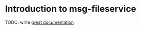 # Introduction to msg-fileservice

TODO: write [great documentation](http://jacobian.org/writing/what-to-write/)
